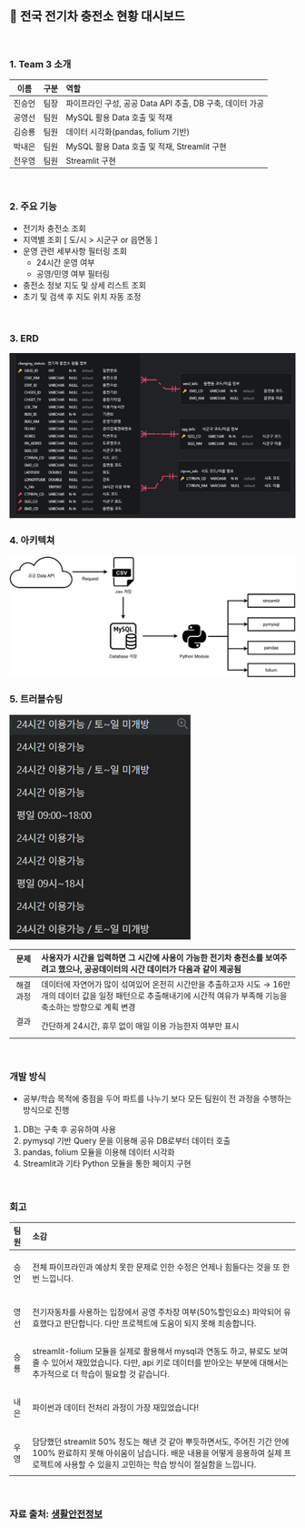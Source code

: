 ## 🔋 전국 전기차 충전소 현황 대시보드  
<br>

### 1. Team 3 소개
|  이름  |  구분  |  역할  |
|  :-:  |  :-:  |  :-  |
|  진승언  |  팀장  |  파이프라인 구성, 공공 Data API 추출, DB 구축, 데이터 가공 |
|  공영선  |  팀원  |  MySQL 활용 Data 호출 및 적재  |
|  김승룡  |  팀원  |  데이터 시각화(pandas, folium 기반)  |
|  박내은  |  팀원  |  MySQL 활용 Data 호출 및 적재, Streamlit 구현  |
|  전우영  |  팀원  |  Streamlit 구현  |
<br>

### 2. 주요 기능
- 전기차 충전소 조회
- 지역별 조회 [ 도/시 > 시군구 or 읍면동 ]
- 운영 관련 세부사항 필터링 조회
  - 24시간 운영 여부
  - 공영/민영 여부 필터링
- 충전소 정보 지도 및 상세 리스트 조회
- 초기 및 검색 후 지도 위치 자동 조정
<br>

### 3. ERD
![ERD diagram](src/queries/data/image.png)
<br>

### 4. 아키텍쳐
![Arc](src/queries/data/SKN21_1st_3Team_Arc.png)
<br>

### 5. 트러블슈팅
![Data ex](src/queries/data/image2.png)

|문제 &nbsp;&nbsp;&nbsp;|사용자가 시간을 입력하면 그 시간에 사용이 가능한 전기차 충전소를 보여주려고 했으나, 공공데이터의 시간 데이터가 다음과 같이 제공됨|
|:-:|:-|
|해결과정 &nbsp;&nbsp;&nbsp;|데이터에 자연어가 많이 섞여있어 온전히 시간만을 추출하고자 시도 → 16만개의 데이터 값을 일정 패턴으로 추출해내기에 시간적 여유가 부족해 기능을 축소하는 방향으로 계획 변경|
|결과 &nbsp;&nbsp;&nbsp;|간단하게 24시간, 휴무 없이 매일 이용 가능한지 여부만 표시|
<br>

### 개발 방식
- 공부/학습 목적에 중점을 두어 파트를 나누기 보다 모든 팀원이 전 과정을 수행하는 방식으로 진행
1. DB는 구축 후 공유하여 사용
2. pymysql 기반 Query 문을 이용해 공유 DB로부터 데이터 호출
3. pandas, folium 모듈을 이용해 데이터 시각화
4. Streamlit과 기타 Python 모듈을 통한 페이지 구현
<br>

### 회고
|  팀원  |  소감  |
|  :-  |  :-  |
|  <br>승언 &nbsp;  |  전체 파이프라인과 예상치 못한 문제로 인한 수정은 언제나 힘들다는 것을 또 한번 느낍니다.  |
|  <br>영선 &nbsp; |  전기자동차를 사용하는 입장에서 공영 주차장 여부(50%할인요소) 파악되어 유효했다고 판단합니다. 다만 프로젝트에 도움이 되지 못해 죄송합니다.  |
|  <br>승룡 &nbsp; |  streamlit-folium 모듈을 실제로 활용해서 mysql과 연동도 하고, 뷰로도 보여줄 수 있어서 재밌었습니다. 다만, api 키로 데이터를 받아오는 부분에 대해서는 추가적으로 더 학습이 필요할 것 같습니다.  |
|  <br>내은 &nbsp; |  파이썬과 데이터 전처리 과정이 가장 재밌었습니다!  |
|  <br>우영 &nbsp; |  담당했던 streamlit 50% 정도는 해낸 것 같아 뿌듯하면서도, 주어진 기간 안에 100% 완료하지 못해 아쉬움이 남습니다. 배운 내용을 어떻게 응용하여 실제 프로젝트에 사용할 수 있을지 고민하는 학습 방식이 절실함을 느낍니다.  |
<br>

### 자료 출처: [생활안전정보](https://safemap.go.kr/opna/data/dataView.do?objtId=118)




